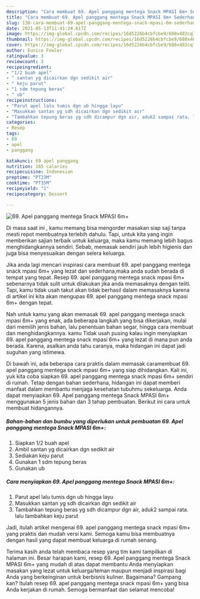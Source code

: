 ```yaml
---
description: "Cara membuat 69. Apel panggang mentega Snack MPASI 6m+ Sederhana Untuk Jualan"
title: "Cara membuat 69. Apel panggang mentega Snack MPASI 6m+ Sederhana Untuk Jualan"
slug: 130-cara-membuat-69-apel-panggang-mentega-snack-mpasi-6m-sederhana-untuk-jualan
date: 2021-05-13T11:41:24.617Z
image: https://img-global.cpcdn.com/recipes/16d5226b4cbfcbe9/680x482cq70/69-apel-panggang-mentega-snack-mpasi-6m-foto-resep-utama.jpg
thumbnail: https://img-global.cpcdn.com/recipes/16d5226b4cbfcbe9/680x482cq70/69-apel-panggang-mentega-snack-mpasi-6m-foto-resep-utama.jpg
cover: https://img-global.cpcdn.com/recipes/16d5226b4cbfcbe9/680x482cq70/69-apel-panggang-mentega-snack-mpasi-6m-foto-resep-utama.jpg
author: Eunice Fowler
ratingvalue: 3
reviewcount: 3
recipeingredient:
- "1/2 buah apel"
- " santan yg dicairkan dgn sedikit air"
- " keju parut"
- "1 sdm tepung beras"
- " ub"
recipeinstructions:
- "Parut apel lalu tumis dgn ub hingga layu"
- "Masukkan santan yg sdh dicairkan dgn sedikit air"
- "Tambahkan tepung beras yg sdh dicampur dgn air, aduk2 sampai rata. lalu tambahkan keju parut"
categories:
- Resep
tags:
- 69
- apel
- panggang

katakunci: 69 apel panggang 
nutrition: 165 calories
recipecuisine: Indonesian
preptime: "PT23M"
cooktime: "PT35M"
recipeyield: "1"
recipecategory: Dessert

---
```



![69. Apel panggang mentega Snack MPASI 6m+](https://img-global.cpcdn.com/recipes/16d5226b4cbfcbe9/680x482cq70/69-apel-panggang-mentega-snack-mpasi-6m-foto-resep-utama.jpg)

Di masa  saat ini , kamu memang bisa mengorder masakan siap saji tanpa mesti repot membuatnya terlebih dahulu. Tapi, untuk kita yang ingin memberikan sajian terbaik untuk keluarga, maka kamu memang lebih bagus menghidangkannya sendiri. Sebab, memasak sendiri jauh lebih higienis dan juga bisa menyesuaikan dengan selera keluarga.

Jika anda lagi mencari inspirasi cara membuat 69. apel panggang mentega snack mpasi 6m+ yang lezat dan sederhana,maka anda sudah berada di tempat yang tepat. Resep 69. apel panggang mentega snack mpasi 6m+  sebenarnya tidak sulit untuk dilakukan jika anda memasaknya dengan teliti. Tapi, kamu tidak usah takut akan tidak berhasil dalam memasaknya 
karena di artikel ini kita akan mengupas 69. apel panggang mentega snack mpasi 6m+ dengan tepat.  



Nah untuk kamu yang akan memasak 69. apel panggang mentega snack mpasi 6m+ yang enak, ada beberapa langkah yang bisa dikerjakan, mulai dari memilih jenis bahan, lalu penentuan bahan segar, hingga cara membuat dan menghidangkannya. kamu Tidak usah pusing kalau ingin menyiapkan 69. apel panggang mentega snack mpasi 6m+ yang lezat di mana pun anda berada. Karena, asalkan anda  tahu caranya, maka hidangan ini dapat jadi suguhan yang istimewa.

Di bawah ini, ada beberapa cara praktis  dalam memasak caramembuat 69. apel panggang mentega snack mpasi 6m+ yang siap dihidangkan. Kali ini, yuk kita coba siapkan 69. apel panggang mentega snack mpasi 6m+ sendiri di rumah. Tetap dengan bahan sederhana, hidangan ini dapat memberi manfaat dalam membantu menjaga kesehatan tubuhmu sekeluarga. Anda dapat menyiapkan 69. Apel panggang mentega Snack MPASI 6m+ menggunakan 5 jenis bahan dan 3 tahap pembuatan. Berikut ini cara untuk membuat hidangannya.

<!--inarticleads1-->

##### Bahan-bahan dan bumbu yang diperlukan untuk pembuatan 69. Apel panggang mentega Snack MPASI 6m+:

1. Siapkan 1/2 buah apel
1. Ambil  santan yg dicairkan dgn sedikit air
1. Sediakan  keju parut
1. Gunakan 1 sdm tepung beras
1. Gunakan  ub




<!--inarticleads2-->

##### Cara menyiapkan 69. Apel panggang mentega Snack MPASI 6m+:

1. Parut apel lalu tumis dgn ub hingga layu
1. Masukkan santan yg sdh dicairkan dgn sedikit air
1. Tambahkan tepung beras yg sdh dicampur dgn air, aduk2 sampai rata. lalu tambahkan keju parut




Jadi, itulah artikel mengenai  69. apel panggang mentega snack mpasi 6m+  yang praktis dan mudah versi kami. Semoga kamu bisa membuatnya dengan hasil yang dapat membuat keluarga di rumah senang. 

Terima kasih anda telah membaca resep yang tim kami tampilkan di halaman ini. Besar harapan kami, resep  69. Apel panggang mentega Snack MPASI 6m+ yang mudah di atas dapat membantu Anda menyiapkan masakan yang lezat untuk keluarga/teman maupun menjadi inspirasi bagi Anda yang berkeinginan untuk berbisnis kuliner. Bagaimana? Gampang kan? Itulah resep 69. apel panggang mentega snack mpasi 6m+ yang bisa Anda kerjakan di rumah. Semoga bermanfaat dan selamat mencoba!


